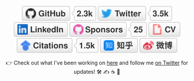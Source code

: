 <p align="center">
	<a href="https://github.com/terrytangyuan"><img src="imgs/github.svg" alt="GitHub"></a>
	<a href="https://twitter.com/TerryTangYuan"><img src="imgs/twitter.svg" alt="Twitter"></a>
	<a href="https://www.linkedin.com/in/terrytangyuan"><img src="imgs/linkedin.svg" alt="LinkedIn"></a>
	<a href="https://github.com/sponsors/terrytangyuan"><img src="imgs/sponsors.svg" alt="Sponsors"></a>
	<a href="https://terrytangyuan.github.io/cv.html"><img src="imgs/cv.svg" alt="Curriculum Vitae"></a>
	<a href="https://scholar.google.com/citations?user=2GYttqUAAAAJ&hl=en"><img src="imgs/citations.svg" alt="Citations"></a>
	<a href="https://www.zhihu.com/people/terrytangyuan"><img src="imgs/zhihu.svg" alt="知乎"></a>
	<a href="https://weibo.com/5681818134"><img src="imgs/weibo.svg" alt="微博"></a>
</p>

<p align="center">👉 Check out what I've been working on 
	<a href="https://github.com/sponsors/terrytangyuan">here</a> and follow me <a href="https://twitter.com/TerryTangYuan">on Twitter</a> for updates! 🛠️ ✍️ ☕ 🚀
</p>
